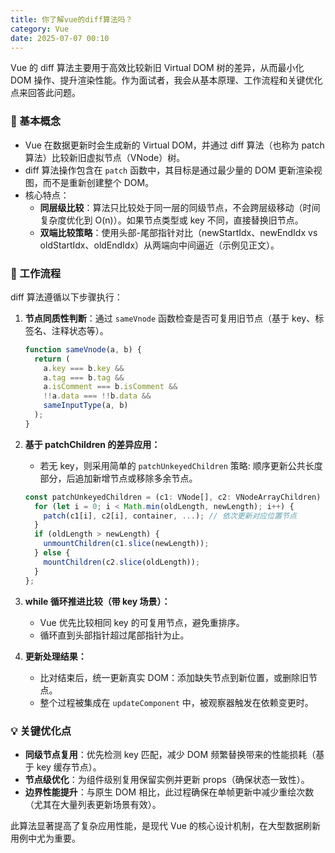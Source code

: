 ```yaml
---
title: 你了解vue的diff算法吗？
category: Vue
date: 2025-07-07 00:10
---
```

Vue 的 diff 算法主要用于高效比较新旧 Virtual DOM 树的差异，从而最小化 DOM 操作、提升渲染性能。作为面试者，我会从基本原理、工作流程和关键优化点来回答此问题。

### 📌 基本概念  
- Vue 在数据更新时会生成新的 Virtual DOM，并通过 diff 算法（也称为 patch 算法）比较新旧虚拟节点（VNode）树。
- diff 算法操作包含在 `patch` 函数中，其目标是通过最少量的 DOM 更新渲染视图，而不是重新创建整个 DOM。
- 核心特点：  
  - **同层级比较**：算法只比较处于同一层的同级节点，不会跨层级移动（时间复杂度优化到 O(n)）。如果节点类型或 key 不同，直接替换旧节点。
  - **双端比较策略**：使用头部-尾部指针对比（newStartIdx、newEndIdx vs oldStartIdx、oldEndIdx）从两端向中间逼近（示例见正文）。

### 🔄 工作流程  
diff 算法遵循以下步骤执行：  
1. **节点同质性判断**：通过 `sameVnode` 函数检查是否可复用旧节点（基于 key、标签名、注释状态等）。
   ```javascript
   function sameVnode(a, b) {
     return (
       a.key === b.key &&
       a.tag === b.tag &&
       a.isComment === b.isComment &&
       !!a.data === !!b.data &&
       sameInputType(a, b)
     );
   }
   ```

2. **基于 patchChildren 的差异应用：**
   - 若无 key，则采用简单的 `patchUnkeyedChildren` 策略: 顺序更新公共长度部分，后追加新增节点或移除多余节点。
   ```typescript
   const patchUnkeyedChildren = (c1: VNode[], c2: VNodeArrayChildren) => {
     for (let i = 0; i < Math.min(oldLength, newLength); i++) {
       patch(c1[i], c2[i], container, ...); // 依次更新对应位置节点
     }
     if (oldLength > newLength) {
       unmountChildren(c1.slice(newLength));
     } else {
       mountChildren(c2.slice(oldLength));
     }
   };
   ```

3. **while 循环推进比较（带 key 场景）：**
   - Vue 优先比较相同 key 的可复用节点，避免重排序。
   - 循环直到头部指针超过尾部指针为止。

4. **更新处理结果：**
   - 比对结束后，统一更新真实 DOM：添加缺失节点到新位置，或删除旧节点。
   - 整个过程被集成在 `updateComponent` 中，被观察器触发在依赖变更时。

### 💡 关键优化点  
- **同级节点复用**：优先检测 key 匹配，减少 DOM 频繁替换带来的性能损耗（基于 key 缓存节点）。
- **节点级优化**：为组件级别复用保留实例并更新 props（确保状态一致性）。
- **边界性能提升**：与原生 DOM 相比，此过程确保在单帧更新中减少重绘次数（尤其在大量列表更新场景有效）。

此算法显著提高了复杂应用性能，是现代 Vue 的核心设计机制，在大型数据刷新用例中尤为重要。
